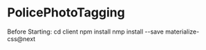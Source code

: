 # PolicePhotoTagging
Before Starting:
cd client
npm install
nmp install --save materialize-css@next
